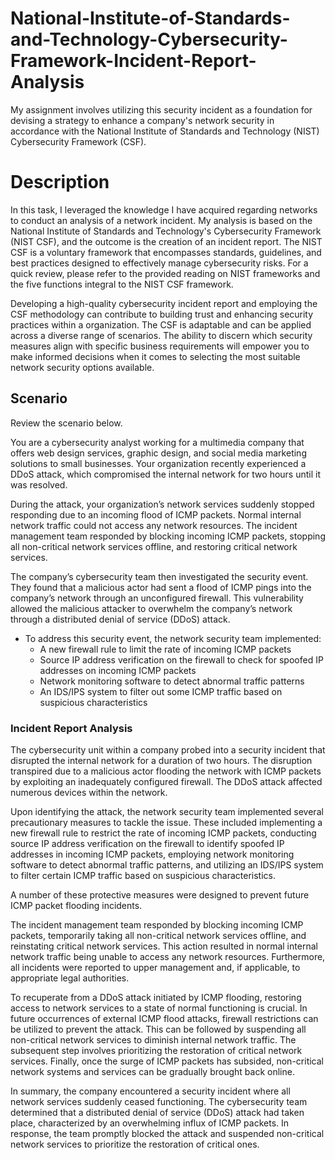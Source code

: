 # National-Institute-of-Standards-and-Technology-Cybersecurity-Framework-Incident-Report-Analysis
My assignment involves utilizing this security incident as a foundation for devising a strategy to enhance a company's network security in accordance with the National Institute of Standards and Technology (NIST) Cybersecurity Framework (CSF).
<h1>Description</h1>
In this task, I leveraged the knowledge I have acquired regarding networks to conduct an analysis of a network incident. My analysis is based on the National Institute of Standards and Technology's Cybersecurity Framework (NIST CSF), and the outcome is the creation of an incident report. The NIST CSF is a voluntary framework that encompasses standards, guidelines, and best practices designed to effectively manage cybersecurity risks. For a quick review, please refer to the provided reading on NIST frameworks and the five functions integral to the NIST CSF framework.

Developing a high-quality cybersecurity incident report and employing the CSF methodology can contribute to building trust and enhancing security practices within a organization. The CSF is adaptable and can be applied across a diverse range of scenarios. The ability to discern which security measures align with specific business requirements will empower you to make informed decisions when it comes to selecting the most suitable network security options available.
<h2>Scenario</h2>
Review the scenario below.

You are a cybersecurity analyst working for a multimedia company that offers web design services, graphic design, and social media marketing solutions to small businesses. Your organization recently experienced a DDoS attack, which compromised the internal network for two hours until it was resolved.

During the attack, your organization’s network services suddenly stopped responding due to an incoming flood of ICMP packets. Normal internal network traffic could not access any network resources. The incident management team responded by blocking incoming ICMP packets, stopping all non-critical network services offline, and restoring critical network services. 

The company’s cybersecurity team then investigated the security event. They found that a malicious actor had sent a flood of ICMP pings into the company’s network through an unconfigured firewall. This vulnerability allowed the malicious attacker to overwhelm the company’s network through a distributed denial of service (DDoS) attack. 

- <a> To address this security event, the network security team implemented: </a>
  - A new firewall rule to limit the rate of incoming ICMP packets
  - Source IP address verification on the firewall to check for spoofed IP addresses on incoming ICMP packets
  - Network monitoring software to detect abnormal traffic patterns
  - An IDS/IPS system to filter out some ICMP traffic based on suspicious characteristics

<h3>Incident Report Analysis</h3>

The cybersecurity unit within a company probed into a security incident that disrupted the internal network for a duration of two hours. The disruption transpired due to a malicious actor flooding the network with ICMP packets by exploiting an inadequately configured firewall. The DDoS attack affected numerous devices within the network.

Upon identifying the attack, the network security team implemented several precautionary measures to tackle the issue. These included implementing a new firewall rule to restrict the rate of incoming ICMP packets, conducting source IP address verification on the firewall to identify spoofed IP addresses in incoming ICMP packets, employing network monitoring software to detect abnormal traffic patterns, and utilizing an IDS/IPS system to filter certain ICMP traffic based on suspicious characteristics.

A number of these protective measures were designed to prevent future ICMP packet flooding incidents.

The incident management team responded by blocking incoming ICMP packets, temporarily taking all non-critical network services offline, and reinstating critical network services. This action resulted in normal internal network traffic being unable to access any network resources. Furthermore, all incidents were reported to upper management and, if applicable, to appropriate legal authorities.

To recuperate from a DDoS attack initiated by ICMP flooding, restoring access to network services to a state of normal functioning is crucial. In future occurrences of external ICMP flood attacks, firewall restrictions can be utilized to prevent the attack. This can be followed by suspending all non-critical network services to diminish internal network traffic. The subsequent step involves prioritizing the restoration of critical network services. Finally, once the surge of ICMP packets has subsided, non-critical network systems and services can be gradually brought back online.

In summary, the company encountered a security incident where all network services suddenly ceased functioning. The cybersecurity team determined that a distributed denial of service (DDoS) attack had taken place, characterized by an overwhelming influx of ICMP packets. In response, the team promptly blocked the attack and suspended non-critical network services to prioritize the restoration of critical ones.
